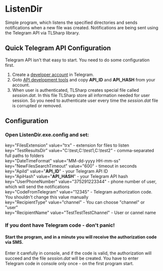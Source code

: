 # ListenDir
Simple program, which listens the specified directories and sends notifications when a new file was created.
Notifications are being sent using the Telegram API via TLSharp library.

## Quick Telegram API Configuration
Telegram API isn't that easy to start. You need to do some configuration first.

1. Create a [developer account](https://my.telegram.org/) in Telegram. 
1. Goto [API development tools](https://my.telegram.org/apps) and copy **API_ID** and **API_HASH** from your account.
1. When user is authenticated, TLSharp creates special file called _session.dat_. In this file TLSharp store all information needed for user session. So you need to authenticate user every time the _session.dat_ file is corrupted or removed.

## Configuration
### Open ListenDir.exe.config and set:
key="FilesExtension" value="trx" - extension for files to listen<br />
key="TestResultsDir" value="C:\\test,C:\\test1,C:\\test2" - comma-separated full paths to folders<br />
key="DateTimeFormat" value="MM-dd-yyyy HH-mm-ss"<br />
key="NewFilesSearchTimeout" value="600" - timeout in seconds<br />
key="ApiId" value="**API_ID**" - your Telegram API ID <br />
key="ApiHash" value="**API_HASH**" - your Telegram API hash<br />
key="UserPhoneNumber" value="375291223344" - phone number of user, which will send the notifications<br />
key="CodeFromTelegram" value="12345" - Telegram authorization code. You shouldn't change this value manually<br />
key="RecipientType" value="channel" - You can choose "channel" or "user"<br />
key="RecipientName" value="TestTestTestChannel" - User or cannel name<br />

### If you dont have Telegram code - don't panic!<br />
#### Start the program, and in a minute you will receive the authorization code via SMS.<br />
Enter it carefully in console, and if the code is valid, the authorization will succeed and the file *_session.dat_* will be created. You have to enter Telegram code in console only once - on the first program start.
